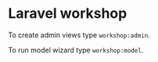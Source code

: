 # Laravel workshop

To create admin views type `workshop:admin`.

To run model wizard type `workshop:model`.